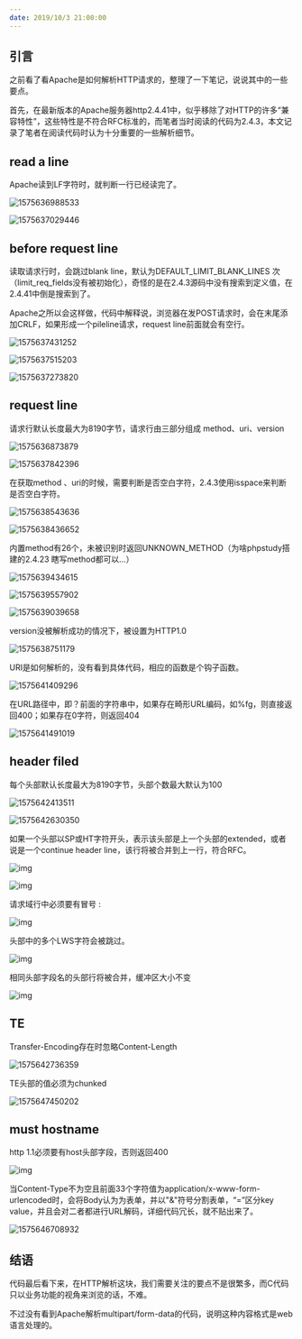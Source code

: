 ```yaml
---
date: 2019/10/3 21:00:00
---
```


## 引言

之前看了看Apache是如何解析HTTP请求的，整理了一下笔记，说说其中的一些要点。

首先，在最新版本的Apache服务器http2.4.41中，似乎移除了对HTTP的许多“兼容特性”，这些特性是不符合RFC标准的，而笔者当时阅读的代码为2.4.3，本文记录了笔者在阅读代码时认为十分重要的一些解析细节。

## read a line

Apache读到LF字符时，就判断一行已经读完了。

![1575636988533](简析Apache如何解析HTTP请求/1575636988533.png)

![1575637029446](简析Apache如何解析HTTP请求/1575637029446.png)



## before request line

读取请求行时，会跳过blank line，默认为DEFAULT_LIMIT_BLANK_LINES 次 （limit_req_fields没有被初始化），奇怪的是在2.4.3源码中没有搜索到定义值，在2.4.41中倒是搜索到了。

Apache之所以会这样做，代码中解释说，浏览器在发POST请求时，会在末尾添加CRLF，如果形成一个pileline请求，request line前面就会有空行。

![1575637431252](简析Apache如何解析HTTP请求/1575637431252.png)

![1575637515203](简析Apache如何解析HTTP请求/1575637515203.png)



![1575637273820](简析Apache如何解析HTTP请求/1575637273820.png)

## request line

请求行默认长度最大为8190字节，请求行由三部分组成 method、uri、version

![1575636873879](简析Apache如何解析HTTP请求/1575636873879.png)

![1575637842396](简析Apache如何解析HTTP请求/1575637842396.png)



在获取method 、uri的时候，需要判断是否空白字符，2.4.3使用isspace来判断是否空白字符。

![1575638543636](简析Apache如何解析HTTP请求/1575638543636.png)



![1575638436652](简析Apache如何解析HTTP请求/1575638436652.png)

内置method有26个，未被识别时返回UNKNOWN_METHOD（为啥phpstudy搭建的2.4.23 瞎写method都可以...）

![1575639434615](简析Apache如何解析HTTP请求/1575639434615.png)

![1575639557902](简析Apache如何解析HTTP请求/1575639557902.png)

![1575639039658](简析Apache如何解析HTTP请求/1575639039658.png)

version没被解析成功的情况下，被设置为HTTP1.0

![1575638751179](简析Apache如何解析HTTP请求/1575638751179.png)



URI是如何解析的，没有看到具体代码，相应的函数是个钩子函数。

![1575641409296](简析Apache如何解析HTTP请求/1575641409296.png)

在URL路径中，即？前面的字符串中，如果存在畸形URL编码，如%fg，则直接返回400；如果存在0字符，则返回404

![1575641491019](简析Apache如何解析HTTP请求/1575641491019.png)

## header filed

每个头部默认长度最大为8190字节，头部个数最大默认为100

![1575642413511](简析Apache如何解析HTTP请求/1575642413511.png)

![1575642630350](简析Apache如何解析HTTP请求/1575642630350.png)

如果一个头部以SP或HT字符开头，表示该头部是上一个头部的extended，或者说是一个continue header line，该行将被合并到上一行，符合RFC。

![img](简析Apache如何解析HTTP请求/0570bbebcd774693909db21e89a21da2.png)

![img](简析Apache如何解析HTTP请求/d1733fc5e392425f9081dc7d3e1b31ff.png)

请求域行中必须要有冒号 :

![img](简析Apache如何解析HTTP请求/5f8b0bd018e44015b9ca8e822a692680.png)

头部中的多个LWS字符会被跳过。

![img](简析Apache如何解析HTTP请求/264ae11b938641b1b83bb9402035693d.png)

相同头部字段名的头部行将被合并，缓冲区大小不变

![img](简析Apache如何解析HTTP请求/ae2506ae48ab4c329bda241f1c261d88.png)

## TE

Transfer-Encoding存在时忽略Content-Length

![1575642736359](简析Apache如何解析HTTP请求/1575642736359.png)

TE头部的值必须为chunked

![1575647450202](简析Apache如何解析HTTP请求/1575647450202.png)

## must hostname

http 1.1必须要有host头部字段，否则返回400

![img](简析Apache如何解析HTTP请求/908d16b3e233405abbdba1fc3360eeac.png)

当Content-Type不为空且前面33个字符值为application/x-www-form-urlencoded时，会将Body认为为表单，并以"&"符号分割表单，“=”区分key value，并且会对二者都进行URL解码，详细代码冗长，就不贴出来了。

![1575646708932](简析Apache如何解析HTTP请求/1575646708932.png)

## 结语

代码最后看下来，在HTTP解析这块，我们需要关注的要点不是很繁多，而C代码只以业务功能的视角来浏览的话，不难。

不过没有看到Apache解析multipart/form-data的代码，说明这种内容格式是web语言处理的。